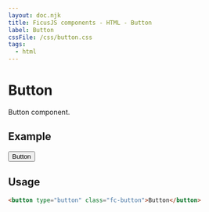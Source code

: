 ```yaml
---
layout: doc.njk
title: FicusJS components - HTML - Button
label: Button
cssFile: /css/button.css
tags:
  - html
---
```

# Button

Button component.

## Example

<button type="button" class="fc-button">Button</button>

## Usage

```html
<button type="button" class="fc-button">Button</button>
```
